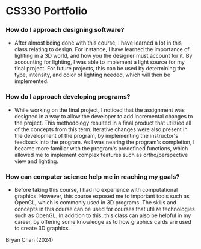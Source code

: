 # CS330 Portfolio


### How do I approach designing software? 

- After almost being done with this course, I have learned a lot in this class relating to design. For instance, I have learned the importance of lighting in a 3D world, and how you the designer must account for it. By accounting for lighting, I was able to implement a light source for my final project. For future projects, this can be used by determining the type, intensity, and color of lighting needed, which will then be implemented.

### How do I approach developing programs? 

- While working on the final project, I noticed that the assignment was designed in a way to allow the developer to add incremental changes to the project. This methodology resulted in a final product that utilzied all of the concepts from this term. Iterative changes were also present in the development of the program, by implementing the instructor's feedback into the program. As I was nearing the program's completion, I became more familiar with the program's predefined functions, which allowed me to implement complex features such as ortho/perspective view and lighting.

### How can computer science help me in reaching my goals? 

- Before taking this course, I had no experience with computational graphics. However, this course exposed me to important tools such as OpenGL, which is commonly used in 3D programs. The skills and concepts in this course can be used for courses that utilize technologies such as OpenGL. In addition to this, this class can also be helpful in my career, by offering some knowledge as to how graphics cards are used to create 3D graphics.


Bryan Chan (2024)
